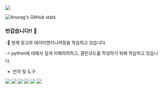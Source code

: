 <img src="https://capsule-render.vercel.app/api?type=waving&color=gradient&height=200&section=header&text=임재민의Github&fontSize=90" />

![Anurag's GitHub stats](https://github-readme-stats.vercel.app/api?username=woals182&show_icons=true&theme=dark&show_icons=true)

### 반갑습니다!! 👋

-🌱 현재 장고와 데이터엔지니어링을 학습하고 있습니다.

-⚡ python에 대해서 깊게 이해하려하고, 클린코드를 작성하기 위해 학습하고 있습니다.

- 언어 및 도구
<img src="https://img.shields.io/badge/Python-3776AB?style=plastic&logo=Python&logoColor=white"/>
<img src="https://img.shields.io/badge/Django-181717?style=plastic&logo=Django&logoColor=white"/>
<img src="https://img.shields.io/badge/MySQL-4479A1?style=plastic&logo=MySQL&logoColor=white"/>
<img src="https://img.shields.io/badge/Docker-2496ED?style=plastic&logo=Docker&logoColor=white"/>
<img src="https://img.shields.io/badge/AWS-232F3E?style=plastic&logo=AWS&logoColor=white"/>
<img src="https://img.shields.io/badge/Github-181717?style=plastic&logo=Github&logoColor=white"/>



<!--
**woals182/woals182** is a ✨ _special_ ✨ repository because its `README.md` (this file) appears on your GitHub profile.

Here are some ideas to get you started:

- 🔭 I’m currently working on ...
- 🌱 I’m currently learning ...
- 👯 I’m looking to collaborate on ...
- 🤔 I’m looking for help with ...
- 💬 Ask me about ...
- 📫 How to reach me: ...
- 😄 Pronouns: ...
- ⚡ Fun fact: ...
-->
